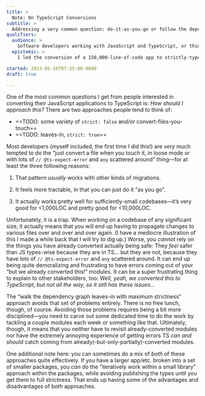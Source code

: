 ```yaml
---
title: >
  Note: On TypeScript Conversions
subtitle: >
  Addressing a very common question: do-it-as-you-go or follow the dependency graph?
qualifiers:
  audience: >
    Software developers working with JavaScript and TypeScript, or thinking about and working with gradual type systems in other languages. In particularly: I am not arguing *for* TypeScript or Python `types` or Ruby’s Sorbet etc.; I am talking to people who are already interested in adopting them.
  epistemic: >
    I led the conversion of a 150,000-line-of-code app to strictly-typed TypeScript back in 2017–2018, and am the primary “subject matter expert” for LinkedIn’s adoption of TypeScript across its millions of lines of library and application JavaScript.

started: 2023-05-16T07:55:00-0600
draft: true

---
```


One of the most common questions I get from people interested in converting their JavaScript applications to TypeScript is: *How should I approach this?* There are two approaches people tend to think of:

- ==TODO: some variety of `strict: false` and/or convert-files-you-touch==
- ==TODO: leaves-in, `strict: true`==

Most developers (myself included, the first time I did this!) are *very* much tempted to do the “just convert a file when you touch it, in loose mode or with lots of `// @ts-expect-error` and `any` scattered around” thing—for at least the three following reasons:

1. That pattern *usually* works with other kinds of migrations.

2. It feels more tractable, in that you can just do it “as you go”.

3. It actually works pretty well for sufficiently-small codebases—it’s very good for <1,000LOC and pretty good for <10,000LOC.

Unfortunately, it is a trap. When working on a codebase of any significant size, it actually means that you will end up having to propagate changes to various files over and over and over again. (I have a mediocre illustration of this I made a while back that I will try to dig up.) Worse, you *cannot* rely on the things you have already converted actually being safe: They *feel* safer than JS types-wise because they are in TS… but they are not, because they have lots of `// @ts-expect-error` and `any` scattered around. It can end up being quite demoralizing and frustrating to have errors coming out of your “but we already converted this!” modules. It can be a super frustrating thing to explain to other stakeholders, too: *Well, yeah, we converted this to TypeScript, but not all the way, so it still has these issues…*

The “walk the dependency graph leaves-in with maximum strictness” approach avoids that set of problems entirely. There is no free lunch, though, of course. Avoiding those problems requires being a bit more disciplined—you need to carve out some dedicated time to do the work by tackling a couple modules each week or something like that. Ultimately, though, it means that you neither have to revisit already-converted modules nor have the extremely annoying experience of getting errors TS *can and should* catch coming from already(-but-only-partially)-converted modules.

One additional note here: you can sometimes do a mix of *both* of these approaches quite effectively. If you have a larger app/etc. broken into a set of smaller packages, you *can* do the “iteratively work within a small library” approach within the packages, while avoiding publishing the types until you get them to full strictness. That ends up having some of the advantages and disadvantages of *both* approaches.
